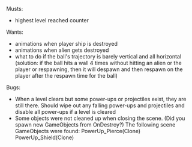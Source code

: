 Musts:

* highest level reached counter


Wants:

* animations when player ship is destroyed
* animations when alien gets destroyed
* what to do if the ball's trajectory is barely vertical and all horizontal (solution: if the ball hits a wall 4 times without hitting an alien or the player or respawning, then it will despawn and then respawn on the player after the respawn time for the ball)



Bugs:
* When a level clears but some power-ups or projectiles exist, they are still there. Should wipe out any falling power-ups and projectiles and disable all power-ups if a level is cleared
* Some objects were not cleaned up when closing the scene. (Did you spawn new GameObjects from OnDestroy?) The following scene GameObjects were found: PowerUp_Pierce(Clone) PowerUp_Shield(Clone)
